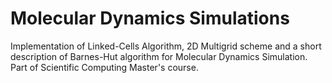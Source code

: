 # Molecular Dynamics Simulations
Implementation of Linked-Cells Algorithm, 2D Multigrid scheme and a short description of Barnes-Hut algorithm for Molecular Dynamics Simulation. Part of Scientific Computing Master's course.
